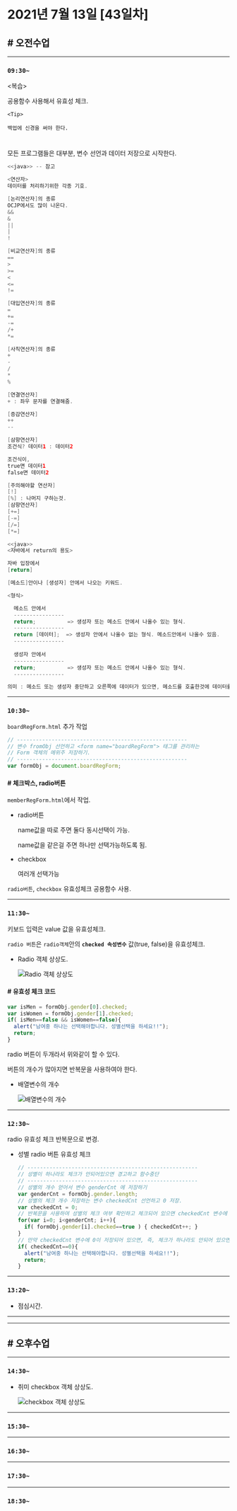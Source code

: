 # 2021년 7월 13일 [43일차]

## # 오전수업
----
### `09:30~`

<복습>  

공용함수 사용해서 유효성 체크.    

```
<Tip>

백업에 신경을 써야 한다.
```

#

모든 프로그램들은 대부분, 변수 선언과 데이터 저장으로 시작한다.    

```java
<<java>> -- 참고

<연산자>
데이터를 처리하기위한 각종 기호.  

[논리연산자]의 종류  
OCJP에서도 많이 나온다.  
&& 
&
||
|
!

[비교연산자]의 종류
==
>
>=
<
<=
!=

[대입연산자]의 종류
=
+=
-=
/+
*=

[사칙연산자]의 종류
+
-
/
*
%

[연결연산자]
+ : 좌우 문자를 연결해줌.  

[증감연산자]
++
--

[삼항연산자]
조건식? 데이터1 : 데이터2

조건식이,
true면 데이터1
false면 데이터2

[주의해야할 연산자]
[!]
[%] : 나머지 구하는것.
[삼항연산자]
[+=]
[-=]
[/=]
[*=]
```

```java
<<java>>
<자바에서 return의 용도> 

자바 입장에서 
[return]

[메소드]안이나 [생성자] 안에서 나오는 키워드.

<형식>

  메소드 안에서  
  ----------------
  return;          => 생성자 또는 메소드 안에서 나올수 있는 형식.
  ----------------
  return [데이터];  => 생성자 안에서 나올수 없는 형식. 메소드안에서 나올수 있음.
  ----------------
  
  생성자 안에서
  ----------------
  return;          => 생성자 또는 메소드 안에서 나올수 있는 형식.
  ----------------

의미 : 메소드 또는 생성자 중단하고 오른쪽에 데이터가 있으면, 메소드를 호출한것에 데이터를 넘겨준다.
```

----
### `10:30~`

`boardRegForm.html` 추가 작업

```javascript
// ------------------------------------------------------
// 변수 fromObj 선언하고 <form name="boardRegForm"> 태그를 관리하는
// Form 객체의 메위주 저장하기.
// ------------------------------------------------------
var formObj = document.boardRegForm;
```

#### # 체크박스, radio버튼    

`memberRegForm.html`에서 작업.   

- radio버튼

  name값을 따로 주면 둘다 동시선택이 가능.    

  name값을 같은걸 주면 하나만 선택가능하도록 됨.  

- checkbox

  여러개 선택가능  

`radio버튼`, `checkbox` 유효성체크 공용함수 사용.  

----
### `11:30~`

키보드 입력은 value 값을 유효성체크.  

`radio 버튼`은 `radio객체`안의 **`checked 속성변수`** 값(true, false)을 유효성체크.

- Radio 객체 상상도.

  ![Radio 객체 상상도](https://github.com/SungWoo0315/study-repository/blob/main/image-save/20210713%201153_DOM_Radio%EA%B0%9D%EC%B2%B4_.jpg)    


#### # 유효성 체크 코드  

```javascript
var isMen = formObj.gender[0].checked;
var isWomen = formObj.gender[1].checked;
if( isMen==false && isWomen==false){
  alert("남여중 하나는 선택해야합니다. 성별선택을 하세요!!");
  return;
}
```

radio 버튼이 두개라서 위와같이 할 수 있다.  

버튼의 개수가 많아지면 반복문을 사용하여야 한다.  

- 배열변수의 개수

  ![배열변수의 개수](https://github.com/SungWoo0315/study-repository/blob/main/image-save/20210713%201236_DOM_Radio%EA%B0%9D%EC%B2%B4_length_.jpg)    

----
### `12:30~`

radio 유효성 체크 반복문으로 변경.  

- 성별 radio 버튼 유효성 체크  

  ```javascript
  // ------------------------------------------------------
  // 성별이 하나라도 체크가 안되어있으면 경고하고 함수중단
  // ------------------------------------------------------
  // 성별의 개수 얻어서 변수 genderCnt 에 저장하기
  var genderCnt = formObj.gender.length;
  // 성별의 체크 개수 저장하는 변수 checkedCnt 선언하고 0 저장.
  var checkedCnt = 0;
  // 반복문을 사용하여 성별의 체크 여부 확인하고 체크되어 있으면 checkedCnt 변수에 1업데이트 하기
  for(var i=0; i<genderCnt; i++){
    if( formObj.gender[i].checked==true ) { checkedCnt++; }
  }
  // 만약 checkedCnt 변수에 0이 저장되어 있으면, 즉, 체크가 하나라도 안되어 있으면 경고하고 함수중단.
  if( checkedCnt==0){
    alert("남여중 하나는 선택해야합니다. 성별선택을 하세요!!");
    return;
  }
  ```

----
### `13:20~`

  - 점심시간.

---
---

## # 오후수업

---
### `14:30~`

- 취미 checkbox 객체 상상도.

  ![checkbox 객체 상상도](https://github.com/SungWoo0315/study-repository/blob/main/image-save/20210713%201454_checkbox%20%EA%B0%9D%EC%B2%B4%20%EC%83%9D%EC%83%81%EB%8F%84_.png)      


















---
### `15:30~`









----
### `16:30~`








----
### `17:30~`








----
### `18:30~`
